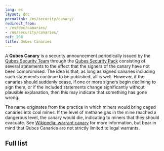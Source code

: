 ```yaml
---
lang: es
layout: doc
permalink: /es/security/canary/
redirect_from:
- /es/doc/canaries/
- /es/security/canaries/
ref: 208
title: Qubes Canaries
---
```


A **Qubes Canary** is a security announcement periodically issued by the [Qubes
Security Team](/es/security/#qubes-security-team) through the [Qubes Security
Pack](/es/security/pack/) consisting of several statements to the effect that the
signers of the canary have not been compromised. The idea is that, as long as
signed canaries including such statements continue to be published, all is
well. However, if the canaries should suddenly cease, if one or more signers
begin declining to sign them, or if the included statements change
significantly without plausible explanation, then this may indicate that
something has gone wrong.

The name originates from the practice in which miners would bring caged
canaries into coal mines. If the level of methane gas in the mine reached a
dangerous level, the canary would die, indicating to miners that they should
evacuate. See [Wikipedia: warrant
canary](https://en.wikipedia.org/wiki/Warrant_canary) for more information, but
bear in mind that Qubes Canaries are not strictly limited to legal warrants.

## Full list
<a id="full-list"></a>